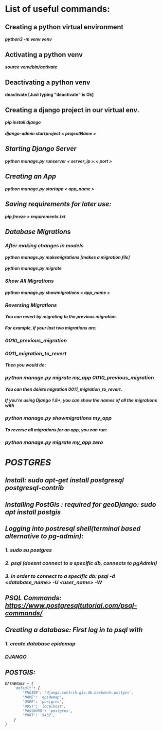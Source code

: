 # List of useful commands:

## Creating a python virtual environment
#### <i>python3 -m venv venv</i>

## Activating a python venv
#### <i>source venv/bin/activate</i>

## Deactivating a python venv
#### deactivate [Just typing "<b>deactivate</b>" is Ok]

## Creating a django project in our virtual env.
#### <i>pip install django</i>
#### <i>django-admin startproject < projectName >

## Starting Django Server
#### python manage.py runserver < server_ip >:< port >

## Creating an App
#### python manage.py startapp < app_name >

## Saving requirements for later use:
#### pip freeze > requirements.txt

## Database Migrations 

### After making changes in models
#### python manage.py makemigrations [makes a migration file]
#### python manage.py migrate

### Show All Migrations
#### python manage.py showmigrations < app_name >

### Reversing Migrations

#### You can revert by migrating to the previous migration.

#### For example, if your last two migrations are:

### 0010_previous_migration
### 0011_migration_to_revert
#### Then you would do:

### python manage.py migrate my_app 0010_previous_migration 

#### You can then delete migration 0011_migration_to_revert.

#### If you're using Django 1.8+, you can show the names of all the migrations with

### python manage.py showmigrations my_app
#### To reverse all migrations for an app, you can run:

### python manage.py migrate my_app zero


# POSTGRES
## <B>Install</B>: sudo apt-get install postgresql postgresql-contrib
## <B>Installing PostGis </B>: required for geoDjango: sudo apt install postgis 

## <B>Logging into postresql shell(terminal based alternative to pg-admin):</B>
### 1. sudo su postgres
### 2. psql (doesnt connect to a specific db, connects to pgAdmin)
### 3. In order to connect to a specific db: psql -d <database_name> -U  <user_name> -W
##  PSQL Commands: https://www.postgresqltutorial.com/psql-commands/

## Creating a database: First log in to psql with 
### 1. create database epidemap

### DJANGO
## POSTGIS: 

```python
DATABASES = {
    'default': {
        'ENGINE': 'django.contrib.gis.db.backends.postgis',
        'NAME': 'epidemap',
        'USER': 'postgres',
        'HOST': 'localhost',
        'PASSWORD': 'postgres',
        'PORT': '5432',
    }
}
```


